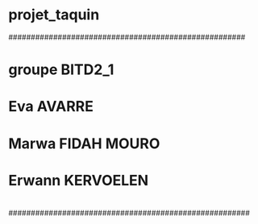 # projet_taquin

#####################################################
# groupe BITD2_1
# Eva AVARRE
# Marwa FIDAH MOURO
# Erwann KERVOELEN
# 
######################################################
